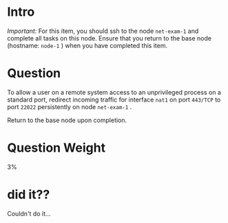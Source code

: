 
# Intro

*Important:* For this item, you should ssh to the node `net-exam-1` and complete all tasks on this node. Ensure that you return to the base node (hostname: `node-1` ) when you have completed this item.

# Question

To allow a user on a remote system access to an unprivileged process on a standard port, redirect incoming traffic for interface `nat1` on port `443/TCP` to port `22022` persistently on node `net-exam-1` .

Return to the base node upon completion.

# Question Weight

3%

# did it??

Couldn't do it...

